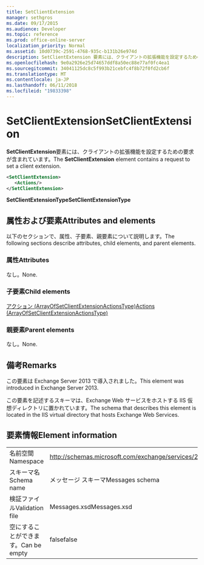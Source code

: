 ```yaml
---
title: SetClientExtension
manager: sethgros
ms.date: 09/17/2015
ms.audience: Developer
ms.topic: reference
ms.prod: office-online-server
localization_priority: Normal
ms.assetid: 10d0739c-2591-4768-935c-b131b26e974d
description: SetClientExtension 要素には、クライアントの拡張機能を設定するための要求が含まれています。
ms.openlocfilehash: 9e0a2926e25d74657ddf8a50ec88e77af0fc4ea1
ms.sourcegitcommit: 34041125dc8c5f993b21cebfc4f8b72f0fd2cb6f
ms.translationtype: MT
ms.contentlocale: ja-JP
ms.lasthandoff: 06/11/2018
ms.locfileid: "19833398"
---
```

# <a name="setclientextension"></a><span data-ttu-id="a7d56-103">SetClientExtension</span><span class="sxs-lookup"><span data-stu-id="a7d56-103">SetClientExtension</span></span>

<span data-ttu-id="a7d56-104">**SetClientExtension**要素には、クライアントの拡張機能を設定するための要求が含まれています。</span><span class="sxs-lookup"><span data-stu-id="a7d56-104">The **SetClientExtension** element contains a request to set a client extension.</span></span> 
  
```XML
<SetClientExtension>
   <Actions/>
</SetClientExtension>
```

 <span data-ttu-id="a7d56-105">**SetClientExtensionType**</span><span class="sxs-lookup"><span data-stu-id="a7d56-105">**SetClientExtensionType**</span></span>
## <a name="attributes-and-elements"></a><span data-ttu-id="a7d56-106">属性および要素</span><span class="sxs-lookup"><span data-stu-id="a7d56-106">Attributes and elements</span></span>

<span data-ttu-id="a7d56-107">以下のセクションで、属性、子要素、親要素について説明します。</span><span class="sxs-lookup"><span data-stu-id="a7d56-107">The following sections describe attributes, child elements, and parent elements.</span></span>
  
### <a name="attributes"></a><span data-ttu-id="a7d56-108">属性</span><span class="sxs-lookup"><span data-stu-id="a7d56-108">Attributes</span></span>

<span data-ttu-id="a7d56-109">なし。</span><span class="sxs-lookup"><span data-stu-id="a7d56-109">None.</span></span>
  
### <a name="child-elements"></a><span data-ttu-id="a7d56-110">子要素</span><span class="sxs-lookup"><span data-stu-id="a7d56-110">Child elements</span></span>

[<span data-ttu-id="a7d56-111">アクション (ArrayOfSetClientExtensionActionsType)</span><span class="sxs-lookup"><span data-stu-id="a7d56-111">Actions (ArrayOfSetClientExtensionActionsType)</span></span>](actions-arrayofsetclientextensionactionstype.md)
  
### <a name="parent-elements"></a><span data-ttu-id="a7d56-112">親要素</span><span class="sxs-lookup"><span data-stu-id="a7d56-112">Parent elements</span></span>

<span data-ttu-id="a7d56-113">なし。</span><span class="sxs-lookup"><span data-stu-id="a7d56-113">None.</span></span>
  
## <a name="remarks"></a><span data-ttu-id="a7d56-114">備考</span><span class="sxs-lookup"><span data-stu-id="a7d56-114">Remarks</span></span>

<span data-ttu-id="a7d56-115">この要素は Exchange Server 2013 で導入されました。</span><span class="sxs-lookup"><span data-stu-id="a7d56-115">This element was introduced in Exchange Server 2013.</span></span>
  
<span data-ttu-id="a7d56-116">この要素を記述するスキーマは、Exchange Web サービスをホストする IIS 仮想ディレクトリに置かれています。</span><span class="sxs-lookup"><span data-stu-id="a7d56-116">The schema that describes this element is located in the IIS virtual directory that hosts Exchange Web Services.</span></span>
  
## <a name="element-information"></a><span data-ttu-id="a7d56-117">要素情報</span><span class="sxs-lookup"><span data-stu-id="a7d56-117">Element information</span></span>

|||
|:-----|:-----|
|<span data-ttu-id="a7d56-118">名前空間</span><span class="sxs-lookup"><span data-stu-id="a7d56-118">Namespace</span></span>  <br/> |http://schemas.microsoft.com/exchange/services/2006/messages  <br/> |
|<span data-ttu-id="a7d56-119">スキーマ名</span><span class="sxs-lookup"><span data-stu-id="a7d56-119">Schema name</span></span>  <br/> |<span data-ttu-id="a7d56-120">メッセージ スキーマ</span><span class="sxs-lookup"><span data-stu-id="a7d56-120">Messages schema</span></span>  <br/> |
|<span data-ttu-id="a7d56-121">検証ファイル</span><span class="sxs-lookup"><span data-stu-id="a7d56-121">Validation file</span></span>  <br/> |<span data-ttu-id="a7d56-122">Messages.xsd</span><span class="sxs-lookup"><span data-stu-id="a7d56-122">Messages.xsd</span></span>  <br/> |
|<span data-ttu-id="a7d56-123">空にすることができます。</span><span class="sxs-lookup"><span data-stu-id="a7d56-123">Can be empty</span></span>  <br/> |<span data-ttu-id="a7d56-124">false</span><span class="sxs-lookup"><span data-stu-id="a7d56-124">false</span></span>  <br/> |
   

